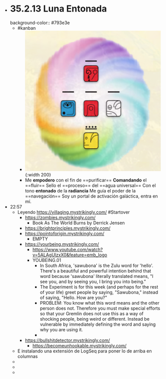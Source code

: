 - # 35.2.13 Luna Entonada
  background-color:: #793e3e
	- #kanban
		- ![image.png](../assets/image_1662343339859_0.png){:width 200}
		- Me __empodero__ con el fin de ==purificar==
		  __Comandando__ el ==fluir==
		  Sello el ==proceso== del ==agua universal==
		  Con el tono __entonado__ de la __radiancia__
		  Me guía el poder de la ==navegación==
		  Soy un portal de activación galáctica, entra en mí.
- 22:57
	- Leyendo https://villaging.mystrikingly.com/ #Startover
		- https://zombies.mystrikingly.com/
			- Book As The World Burns by Derrick Jensen
		- https://brightprinciples.mystrikingly.com/
		- https://pointoforigin.mystrikingly.com/
			- EMPTY
		- https://yourbeing.mystrikingly.com/
			- https://www.youtube.com/watch?v=5ALAgUlzxX0&feature=emb_logo
			- YOUBEING.01
				- In South Africa, 'sawubona' is the Zulu word for 'hello'. There's a beautiful and powerful intention behind that word because 'sawubona' literally translated means, "I see you, and by seeing you, I bring you into being."
				- The Experiment is for this week (and perhaps for the rest of your life) greet people by saying, "Sawubona," instead of saying, "Hello. How are you?"
				- PROBLEM: You know what this word means and the other person does not. Therefore you must make special efforts so that your Gremlin does not use this as a way of shocking people, being weird or different. Instead be vulnerable by immediately defining the word and saying why you are using it.
				-
		- https://bullshitdetector.mystrikingly.com/
			- https://becomeunhookable.mystrikingly.com/
	- E instalando una extensión de LogSeq para poner lo de arriba en columnas
	-
	-
	-